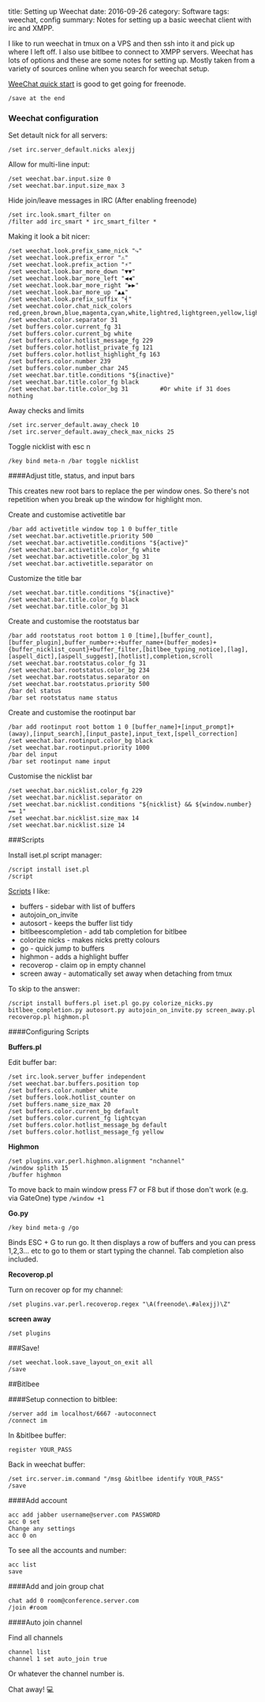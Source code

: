 title: Setting up Weechat
date: 2016-09-26
category: Software
tags: weechat, config
summary: Notes for setting up a basic weechat client with irc and XMPP.


I like to run weechat in tmux on a VPS and then ssh into it and pick up where I left off. I also use bitlbee to connect to XMPP servers. Weechat has lots of options and these are some notes for setting up. Mostly taken from a variety of sources online when you search for weechat setup.


[WeeChat quick start](https://weechat.org/files/doc/stable/weechat_quickstart.en.html) is good to get going for freenode.

    /save at the end


### Weechat configuration

Set detault nick for all servers:

    /set irc.server_default.nicks alexjj

Allow for multi-line input:

    /set weechat.bar.input.size 0
    /set weechat.bar.input.size_max 3

Hide join/leave messages in IRC (After enabling freenode)

    /set irc.look.smart_filter on
    /filter add irc_smart * irc_smart_filter *

Making it look a bit nicer:

    /set weechat.look.prefix_same_nick "⤷"
    /set weechat.look.prefix_error "⚠"
    /set weechat.look.prefix_action "⚡"
    /set weechat.look.bar_more_down "▼▼"
    /set weechat.look.bar_more_left "◀◀"
    /set weechat.look.bar_more_right "▶▶"
    /set weechat.look.bar_more_up "▲▲"
    /set weechat.look.prefix_suffix "╡"
    /set weechat.color.chat_nick_colors red,green,brown,blue,magenta,cyan,white,lightred,lightgreen,yellow,lightblue,lightmagenta,lightcyan
    /set weechat.color.separator 31
    /set buffers.color.current_fg 31
    /set buffers.color.current_bg white
    /set buffers.color.hotlist_message_fg 229
    /set buffers.color.hotlist_private_fg 121
    /set buffers.color.hotlist_highlight_fg 163
    /set buffers.color.number 239
    /set buffers.color.number_char 245
    /set weechat.bar.title.conditions "${inactive}"
    /set weechat.bar.title.color_fg black
    /set weechat.bar.title.color_bg 31         #Or white if 31 does nothing



Away checks and limits

    /set irc.server_default.away_check 10
    /set irc.server_default.away_check_max_nicks 25

Toggle nicklist with esc n

    /key bind meta-n /bar toggle nicklist

####Adjust title, status, and input bars

This creates new root bars to replace the per window ones. So there's not repetition when you break up the window for highlight mon.

Create and customise activetitle bar

    /bar add activetitle window top 1 0 buffer_title
    /set weechat.bar.activetitle.priority 500
    /set weechat.bar.activetitle.conditions "${active}"
    /set weechat.bar.activetitle.color_fg white
    /set weechat.bar.activetitle.color_bg 31
    /set weechat.bar.activetitle.separator on

Customize the title bar

    /set weechat.bar.title.conditions "${inactive}"
    /set weechat.bar.title.color_fg black
    /set weechat.bar.title.color_bg 31

Create and customise the rootstatus bar

    /bar add rootstatus root bottom 1 0 [time],[buffer_count],[buffer_plugin],buffer_number+:+buffer_name+(buffer_modes)+{buffer_nicklist_count}+buffer_filter,[bitlbee_typing_notice],[lag],[aspell_dict],[aspell_suggest],[hotlist],completion,scroll
    /set weechat.bar.rootstatus.color_fg 31
    /set weechat.bar.rootstatus.color_bg 234
    /set weechat.bar.rootstatus.separator on
    /set weechat.bar.rootstatus.priority 500
    /bar del status
    /bar set rootstatus name status

Create and customise the rootinput bar

    /bar add rootinput root bottom 1 0 [buffer_name]+[input_prompt]+(away),[input_search],[input_paste],input_text,[spell_correction]
    /set weechat.bar.rootinput.color_bg black
    /set weechat.bar.rootinput.priority 1000
    /bar del input
    /bar set rootinput name input

Customise the nicklist bar

    /set weechat.bar.nicklist.color_fg 229
    /set weechat.bar.nicklist.separator on
    /set weechat.bar.nicklist.conditions "${nicklist} && ${window.number} == 1"
    /set weechat.bar.nicklist.size_max 14
    /set weechat.bar.nicklist.size 14

###Scripts

Install iset.pl script manager:

    /script install iset.pl
    /script

[Scripts](https://weechat.org/scripts/) I like:

* buffers - sidebar with list of buffers
* autojoin_on_invite
* autosort - keeps the buffer list tidy
* bitlbeescompletion - add tab completion for bitlbee
* colorize nicks - makes nicks pretty colours
* go - quick jump to buffers
* highmon - adds a highlight buffer
* recoverop - claim op in empty channel
* screen away - automatically set away when detaching from tmux

To skip to the answer:

    /script install buffers.pl iset.pl go.py colorize_nicks.py bitlbee_completion.py autosort.py autojoin_on_invite.py screen_away.pl recoverop.pl highmon.pl

####Configuring Scripts

**Buffers.pl**

Edit buffer bar:

    /set irc.look.server_buffer independent
    /set weechat.bar.buffers.position top
    /set buffers.color.number white
    /set buffers.look.hotlist_counter on
    /set buffers.name_size_max 20
    /set buffers.color.current_bg default
    /set buffers.color.current_fg lightcyan
    /set buffers.color.hotlist_message_bg default
    /set buffers.color.hotlist_message_fg yellow


**Highmon**


    /set plugins.var.perl.highmon.alignment "nchannel"
    /window splith 15
    /buffer highmon

To move back to main window press F7 or F8 but if those don't work (e.g. via GateOne) type <code>/window +1</code>

**Go.py**


    /key bind meta-g /go

Binds ESC + G to run go. It then displays a row of buffers and you can press 1,2,3... etc to go to them or start typing the channel. Tab completion also included.

**Recoverop.pl**

Turn on recover op for my channel:

    /set plugins.var.perl.recoverop.regex "\A(freenode\.#alexjj)\Z"

**screen away**

    /set plugins


###Save!

    /set weechat.look.save_layout_on_exit all
    /save



##Bitlbee

####Setup connection to bitblee:

    /server add im localhost/6667 -autoconnect
    /connect im
In &bitlbee buffer:

    register YOUR_PASS
Back in weechat buffer:

    /set irc.server.im.command "/msg &bitlbee identify YOUR_PASS"
    /save

####Add account

    acc add jabber username@server.com PASSWORD
    acc 0 set
    Change any settings
    acc 0 on

To see all the accounts and number:

    acc list
    save
####Add and join group chat

    chat add 0 room@conference.server.com
    /join #room

####Auto join channel

Find all channels

    channel list
    channel 1 set auto_join true

Or whatever the channel number is.

Chat away! 💻
